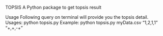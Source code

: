 TOPSIS
A Python package to get topsis result

Usage
Following query on terminal will provide you the topsis detail.
Usages:
 python topsis.py <InputDataFile> <Weights> <Impacts>
Example: python topsis.py myData.csv “1,2,1,1” “+,+,-+”